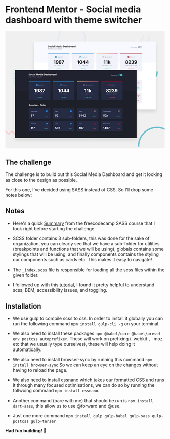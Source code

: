 # Frontend Mentor - Social media dashboard with theme switcher

![Design preview for the Social media dashboard with theme switcher coding challenge](./design/desktop-preview.jpg)

## The challenge

The challenge is to build out this Social Media Dashboard and get it looking as close to the design as possible.

For this one, I've decided using SASS instead of CSS. So I'll drop some notes below:

## Notes

- Here's a quick [Summary](https://danialearns.notion.site/SASS-f860ee7ea4f0476ea9efefe5b42f9777.) from the freecodecamp SASS course that I took right before starting the challenge.

- SCSS folder contains 3 sub-folders, this was done for the sake of organization, you can clearly see that we have a sub-folder for utilities (breakpoints and functions that we will be using), globals contains some stylings that will be using, and finally components contains the styling our components such as cards etc. This makes it easy to navigate!

- The `_index.scss` file is responsible for loading all the scss files within the given folder.

- I followed up with this [tutorial](https://www.youtube.com/watch?v=-3WV1CjeF10&list=PLUWqFDiirlsu5az5EIyxe8ZddyNO_kDuP&index=5), I found it pretty helpful to understand scss, BEM, accessibility issues, and toggling.

## Installation

- We use gulp to compile scss to css. In order to install it globally you can run the following command `npm install gulp-cli -g` on your terminal.

- We also need to install these packages `npm @babel/core @babel/preset-env postcss autoprefixer`. These will work on prefixing (-webkit-, -moz- etc that we usually type ourselves), these will help doing it automatically.

- We also need to install browser-sync by running this command `npm install browser-sync` So we can keep an eye on the changes without having to reload the page.

- We also need to install cssnano which takes our formatted CSS and runs it through many focused optimisations, we can do so by running the follwoing command `npm install cssnano`.

- Another command (bare with me) that should be run is `npm install dart-sass`, this allow us to use @forward and @use.

- Just one more command `npm install gulp gulp-babel gulp-sass gulp-postcss gulp-terser`

**Had fun building!** 🚀
